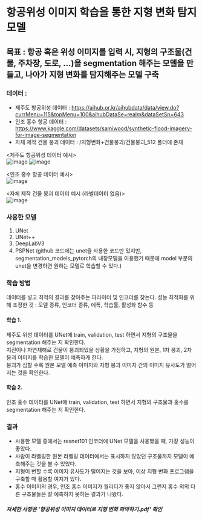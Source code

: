 # 항공위성 이미지 학습을 통한 지형 변화 탐지 모델
## 목표 : 항공 혹은 위성 이미지를 입력 시, 지형의 구조물(건물, 주차장, 도로, ...)을 segmentation 해주는 모델을 만들고, 나아가 지형 변화를 탐지해주는 모델 구축

### 데이터 :
- 제주도 항공위성 데이터 : https://aihub.or.kr/aihubdata/data/view.do?currMenu=115&topMenu=100&aihubDataSe=realm&dataSetSn=643
- 인조 홍수 항공 데이터 : https://www.kaggle.com/datasets/samiwood/synthetic-flood-imagery-for-image-segmentation
- 자체 제작 건물 붕괴 데이터 : /지형변화+건물붕괴/건물붕괴_512 폴더에 존재

<제주도 항공위성 데이터 예시>
<br>
![image](https://github.com/alswjd2432/Proj3_TerrainChange/assets/95081711/348d9da6-a3b4-4047-875a-123879482c84)
![image](https://github.com/alswjd2432/Proj3_TerrainChange/assets/95081711/4266745a-bbd3-4302-8b63-1efa1169e519)

<인조 홍수 항공 데이터 예시>
<br>
![image](https://github.com/alswjd2432/Proj3_TerrainChange/assets/95081711/863f205c-79cd-4973-9016-64752534dc41)

<자체 제작 건물 붕괴 데이터 예시 (라벨데이터 없음)>
<br>
![image](https://github.com/alswjd2432/Proj3_TerrainChange/assets/95081711/1dd6ac16-f100-415d-bada-04e382b6cf3c)


### 사용한 모델
1. UNet
2. UNet++
3. DeepLabV3
4. PSPNet
(github 코드에는 unet을 사용한 코드만 있지만, segmentation_models_pytorch의 내장모델을 이용했기 때문에
model 부분의 unet을 변경하면 원하는 모델로 학습할 수 있다.)

### 학습 방법
데이터를 넣고 최적의 결과를 찾아주는 파라미터 및 인코더를 찾는다.
성능 최적화를 위해 조정한 것 : 모델 종류, 인코더 종류, 에폭, 학습률, 활성화 함수 등

#### 학습 1.
제주도 위성 데이터를 UNet에 train, validation, test 하면서 지형의 구조물을 segmentation 해주는 지 확인한다.
<br>
지진이나 자연재해로 건물이 붕괴되었을 상황을 가정하고, 지형의 원본, 1차 붕괴, 2차 붕괴 이미지를 학습한 모델이 예측하게 한다.
<br>
붕괴가 심할 수록 원본 모델 예측 이미지와 지형 붕괴 이미지 간의 이미지 유사도가 떨어지는 것을 확인한다.

#### 학습 2.
인조 홍수 데이터를 UNet에 train, validation, test 하면서 지형의 구조물과 홍수를 segmentation 해주는 지 확인한다.

### 결과
- 사용한 모델 중에서는 resnet101 인코더에 UNet 모델을 사용했을 때, 가장 성능이 좋았다.
- 사람이 라벨링한 원본 라벨링 데이터에서는 표시하지 않았던 구조물까지 모델이 예측해주는 것을 볼 수 있었다.
- 지형이 변할 수록 이미지 유사도가 떨어지는 것을 보아, 이상 지형 변화 프로그램을 구축할 때 활용할 여지가 있다.
- 홍수 이미지의 경우, 인조 홍수 이미지가 퀄리티가 좋지 않아서 그런지 홍수 외의 다른 구조물들은 잘 예측하지 못하는 결과가 나왔다.

##### 자세한 사항은 '항공위성 이미지 데이터로 지형 변화 파악하기.pdf' 확인










